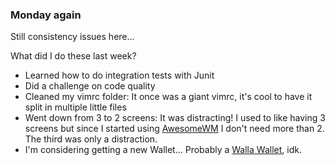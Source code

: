 ### Monday again

Still consistency issues here...

What did I do these last week?

 - Learned how to do integration tests with Junit
 - Did a challenge on code quality
 - Cleaned my vimrc folder: It once was a giant vimrc, it's cool to have it split
 in multiple little files
 - Went down from 3 to 2 screens: It was distracting! I used to like having 3
 screens but since I started using [AwesomeWM](https://awesomewm.org/) I don't
 need more than 2. The third was only a distraction.
 - I'm considering getting a new Wallet... Probably a
 [Walla Wallet](https://www.wallawallets.com/Billeteras/), idk.
